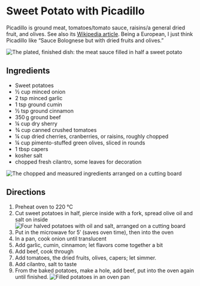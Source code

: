 # Sweet Potato with Picadillo

<primary-label ref="recipe"/>
<secondary-label ref="mx"/>
<secondary-label ref="cu"/>

Picadillo is ground meat, tomatoes/tomato sauce, raisins/a general dried fruit, and olives. See also its [Wikipedia article](https://en.wikipedia.org/wiki/Picadillo).
Being a European, I just think Picadillo like “Sauce Bolognese but with dried fruits and olives.”

![The plated, finished dish: the meat sauce filled in half a sweet potato](./photos/sweet-potato-w-picadillo-plated.webp)

## Ingredients

* Sweet potatoes
* ½ cup minced onion
* 2 tsp minced garlic
* 1 tsp ground cumin
* ½ tsp ground cinnamon
* 350&#x202F;g ground beef
* ¼ cup dry sherry
* ¾ cup canned crushed tomatoes
* ¼ cup dried cherries, cranberries, or raisins, roughly chopped
* ¼ cup pimento-stuffed green olives, sliced in rounds
* 1 tbsp capers
* kosher salt
* chopped fresh cilantro, some leaves for decoration

![The chopped and measured ingredients arranged on a cutting board](./photos/sweet-potato-w-picadillo-prepped-ingredients.webp)

## Directions

1. Preheat oven to 220 °C
2. Cut sweet potatoes in half, pierce inside with a fork, spread olive oil and salt on inside
   ![Four halved potatoes with oil and salt, arranged on a cutting board](./photos/sweet-potato-w-picadillo-potatoes.webp)
3. Put in the microwave for 5′ (saves oven time), then into the oven
4. In a pan, cook onion until translucent
5. Add garlic, cumin, cinnamon; let flavors come together a bit
6. Add beef, cook through
7. Add tomatoes, the dried fruits, olives, capers; let simmer.
8. Add cilantro, salt to taste
9. From the baked potatoes, make a hole, add beef, put into the oven again until finished.
   ![Filled potatoes in an oven pan](./photos/sweet-potato-w-picadillo-baked.webp)

